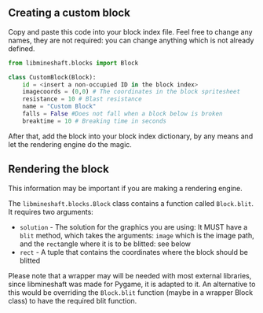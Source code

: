 ## Creating a custom block


Copy and paste this code into your block index file.
Feel free to change any names, they are not required: you can change anything which is not already defined.

```python
from libmineshaft.blocks import Block

class CustomBlock(Block):
    id = <insert a non-occupied ID in the block index>
    imagecoords = (0,0) # The coordinates in the block spritesheet  
    resistance = 10 # Blast resistance
    name = "Custom Block"
    falls = False #Does not fall when a block below is broken
    breaktime = 10 # Breaking time in seconds
```

After that, add the block into your block index dictionary, by any means and let the rendering engine do the magic.

## Rendering the block
This information may be important if you are making a rendering engine.


The `libmineshaft.blocks.Block` class contains a function called `Block.blit`. It requires two arguments:



* `solution` - The solution for the graphics you are using: It MUST have a `blit` method, which takes the arguments: `image` which is the image path, and the `rect`angle where it is to be blitted: see below
* `rect` - A tuple that contains the coordinates where the block should be blitted

Please note that a wrapper may will be needed with most external libraries, since libmineshaft was made for Pygame, it is adapted to it. An alternative to this would be overriding the `Block.blit` function (maybe in a wrapper Block class) to have the required blit function.
